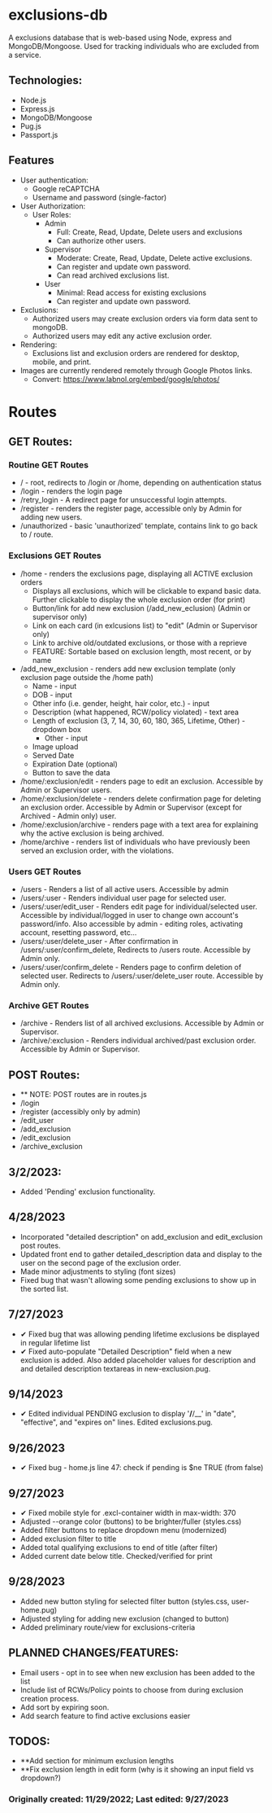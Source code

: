 # exclusions-db

A exclusions database that is web-based using Node, express and
MongoDB/Mongoose. Used for tracking individuals who are excluded from a service.

## Technologies:

- Node.js
- Express.js
- MongoDB/Mongoose
- Pug.js
- Passport.js

## Features

- User authentication:
  - Google reCAPTCHA
  - Username and password (single-factor)
- User Authorization:
  - User Roles:
    - Admin
      - Full: Create, Read, Update, Delete users and exclusions
      - Can authorize other users.
    - Supervisor
      - Moderate: Create, Read, Update, Delete active exclusions.
      - Can register and update own password.
      - Can read archived exclusions list.
    - User
      - Minimal: Read access for existing exclusions
      - Can register and update own password.
- Exclusions:
  - Authorized users may create exclusion orders via form data sent to mongoDB.
  - Authorized users may edit any active exclusion order.
- Rendering:
  - Exclusions list and exclusion orders are rendered for desktop, mobile, and print.
- Images are currently rendered remotely through Google Photos links.
  - Convert: https://www.labnol.org/embed/google/photos/

# Routes

## GET Routes:

### Routine GET Routes

- / - root, redirects to /login or /home, depending on authentication status
- /login - renders the login page
- /retry_login - A redirect page for unsuccessful login attempts.
- /register - renders the register page, accessible only by Admin for adding new users.
- /unauthorized - basic 'unauthorized' template, contains link to go back to / route.

### Exclusions GET Routes

- /home - renders the exclusions page, displaying all ACTIVE exclusion orders
  - Displays all exclusions, which will be clickable to expand basic data.
    Further clickable to display the whole exclusion order (for print)
  - Button/link for add new exclusion (/add_new_eclusion) (Admin or supervisor only)
  - Link on each card (in exlcusions list) to "edit" (Admin or Supervisor only)
  - Link to archive old/outdated exclusions, or those with a reprieve
  - FEATURE: Sortable based on exclusion length, most recent, or by name
- /add_new_exclusion - renders add new exclusion template (only exclusion page
  outside the /home path)
  - Name - input
  - DOB - input
  - Other info (i.e. gender, height, hair color, etc.) - input
  - Description (what happened, RCW/policy violated) - text area
  - Length of exclusion (3, 7, 14, 30, 60, 180, 365, Lifetime, Other) - dropdown box
    - Other - input
  - Image upload
  - Served Date
  - Expiration Date (optional)
  - Button to save the data
- /home/:exclusion/edit - renders page to edit an exclusion. Accessible by Admin
  or Supervisor users.
- /home/:exclusion/delete - renders delete confirmation page for deleting an
  exclusion order. Accessible by Admin or Supervisor (except for Archived -
  Admin only) user.
- /home/:exclusion/archive - renders page with a text area for explaining why the
  active exclusion is being archived.
- /home/archive - renders list of individuals who have previously been served an
  exclusion order, with the violations.

### Users GET Routes

- /users - Renders a list of all active users. Accessible by admin
- /users/:user - Renders individual user page for selected user.
- /users/:user/edit_user - Renders edit page for individual/selected user. Accessible by individual/logged
  in user to change own account's password/info. Also accessible by admin -
  editing roles, activating account, resetting password, etc...
- /users/:user/delete_user - After confirmation in /users/:user/confirm_delete,
  Redirects to /users route. Accessible by Admin only.
- /users/:user/confirm_delete - Renders page to confirm deletion of selected
  user. Redirects to /users/:user/delete_user route. Accessible by Admin only.

### Archive GET Routes

- /archive - Renders list of all archived exclusions. Accessible by Admin or Supervisor.
- /archive/:exclusion - Renders individual archived/past exclusion order.
  Accessible by Admin or Supervisor.

## POST Routes:
- ** NOTE: POST routes are in routes.js
- /login
- /register (accessibly only by admin)
- /edit_user
- /add_exclusion
- /edit_exclusion
- /archive_exclusion

## 3/2/2023:
- Added 'Pending' exclusion functionality.

## 4/28/2023
- Incorporated "detailed description" on add_exclusion and edit_exclusion post routes.
- Updated front end to gather detailed_description data and display to the user
  on the second page of the exclusion order.
- Made minor adjustments to styling (font sizes)
- Fixed bug that wasn't allowing some pending exclusions to show up in the
  sorted list.

## 7/27/2023
- ✔ Fixed bug that was allowing pending lifetime exclusions be displayed in
  regular lifetime list
- ✔ Fixed auto-populate "Detailed Description" field when a new exclusion is
  added. Also added placeholder values for description and and detailed
  description textareas in new-exclusion.pug.

## 9/14/2023
- ✔ Edited individual PENDING exclusion to display '__/__/__' in "date", "effective",
  and "expires on" lines. Edited exclusions.pug.

## 9/26/2023
- ✔ Fixed bug - home.js line 47: check if pending is $ne TRUE (from false)

## 9/27/2023
- ✔ Fixed mobile style for .excl-container width in max-width: 370 
- Adjusted --orange color (buttons) to be brighter/fuller (styles.css)
- Added filter buttons to replace dropdown menu (modernized)
- Added exclusion filter to title
- Added total qualifying exclusions to end of title (after filter)
- Added current date below title. Checked/verified for print

## 9/28/2023
- Added new button styling for selected filter button (styles.css, user-home.pug)
- Adjusted styling for adding new exclusion (changed to button)
- Added preliminary route/view for exclusions-criteria

## PLANNED CHANGES/FEATURES:
- Email users - opt in to see when new exclusion has been added to the list
- Include list of RCWs/Policy points to choose from during exclusion creation process.
- Add sort by expiring soon.
- Add search feature to find active exclusions easier

## TODOS:
- **Add section for minimum exclusion lengths
- **Fix exclusion length in edit form (why is it showing an input field vs dropdown?)

### Originally created: 11/29/2022; Last edited: 9/27/2023
 
